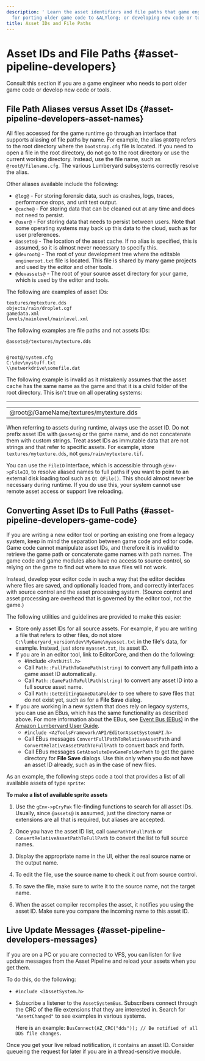 ```yaml
---
description: ' Learn the asset identifiers and file paths that game engineers need
  for porting older game code to &ALYlong; or developing new code or tools. '
title: Asset IDs and File Paths
---
```

# Asset IDs and File Paths {#asset-pipeline-developers}

Consult this section if you are a game engineer who needs to port older game code or develop new code or tools\.

## File Path Aliases versus Asset IDs {#asset-pipeline-developers-asset-names}

All files accessed for the game runtime go through an interface that supports aliasing of file paths by name\. For example, the alias `@ROOT@` refers to the root directory where the `bootstrap.cfg` file is located\. If you need to open a file in the root directory, do not go to the root directory or use the current working directory\. Instead, use the file name, such as `@root@/filename.cfg`\. The various Lumberyard subsystems correctly resolve the alias\.

Other aliases available include the following:
+ `@log@` - For storing forensic data, such as crashes, logs, traces, performance drops, and unit test output\. 
+ `@cache@` - For storing data that can be cleaned out at any time and does not need to persist\. 
+ `@user@` - For storing data that needs to persist between users\. Note that some operating systems may back up this data to the cloud, such as for user preferences\. 
+ `@assets@` - The location of the asset cache\. If no alias is specified, this is assumed, so it is almost never necessary to specify this\.
+ `@devroot@` - The root of your development tree where the editable `engineroot.txt` file is located\. This file is shared by many game projects and used by the editor and other tools\.
+ `@devassets@` - The root of your source asset directory for your game, which is used by the editor and tools\. 

The following are examples of asset IDs:

```
textures/mytexture.dds
objects/rain/droplet.cgf
gamedata.xml
levels/mainlevel/mainlevel.xml
```

The following examples are file paths and not assets IDs:

```
@assets@/textures/mytexture.dds


@root@/system.cfg
C:\dev\mystuff.txt
\\networkdrive\somefile.dat
```

The following example is invalid as it mistakenly assumes that the asset cache has the same name as the game and that it is a child folder of the root directory\. This isn't true on all operating systems:


****  

|  | 
| --- |
| @root@/GameName/textures/mytexture\.dds | 

When referring to assets during runtime, always use the asset ID\. Do not prefix asset IDs with `@assets@` or the game name, and do not concatenate them with custom strings\. Treat asset IDs as immutable data that are not strings and that refer to specific assets\. For example, store `textures/mytexture.dds`, not `gems/rain/mytexture.tif`\.

You can use the `FileIO` interface, which is accessible through `gEnv->pFileIO`, to resolve aliased names to full paths if you want to point to an external disk loading tool such as `Qt QFile()`\. This should almost never be necessary during runtime\. If you do use this, your system cannot use remote asset access or support live reloading\.

## Converting Asset IDs to Full Paths {#asset-pipeline-developers-game-code}

If you are writing a new editor tool or porting an existing one from a legacy system, keep in mind the separation between game code and editor code\. Game code cannot manipulate asset IDs, and therefore it is invalid to retrieve the game path or concatenate game names with path names\. The game code and game modules also have no access to source control, so relying on the game to find out where to save files will not work\.

Instead, develop your editor code in such a way that the editor decides where files are saved, and optionally loaded from, and correctly interfaces with source control and the asset processing system\. \(Source control and asset processing are overhead that is governed by the editor tool, not the game\.\)

The following utilities and guidelines are provided to make this easier:
+ Store only asset IDs for all source assets\. For example, if you are writing a file that refers to other files, do not store `C:\lumberyard_version\dev\MyGame\myasset.txt` in the file's data, for example\. Instead, just store `myasset.txt`, its asset ID\. 
+ If you are in an editor tool, link to EditorCore, and then do the following: 
  + \#include `<PathUtil.h>`
  + Call `Path::FullPathToGamePath(string)` to convert any full path into a game asset ID automatically\.
  + Call `Path::GamePathToFullPath(string)` to convert any asset ID into a full source asset name\. 
  + Call `Path::GetEditingGameDataFolder` to see where to save files that do not exist yet, such as for a **File Save** dialog\. 
+ If you are working in a new system that does rely on legacy systems, you can use an EBus, which has the same functionality as described above\. For more information about the EBus, see [Event Bus \(EBus\)](https://docs.aws.amazon.com/lumberyard/latest/userguide/asset-pipeline-ebus.html) in the [Amazon Lumberyard User Guide](https://docs.aws.amazon.com/lumberyard/latest/userguide/)\.
  + `#include <AzToolsFramework/API/EditorAssetSystemAPI.h>`
  + Call EBus messages `ConvertFullPathToRelativeAssetPath` and `ConvertRelativeAssetPathToFullPath` to convert back and forth\. 
  + Call EBus messages `GetAbsoluteDevGameFolderPath` to get the game directory for **File Save** dialogs\. Use this only when you do not have an asset ID already, such as in the case of new files\. 

As an example, the following steps code a tool that provides a list of all available assets of type `sprite`:

**To make a list of available sprite assets**

1. Use the `gEnv->pCryPak` file\-finding functions to search for all asset IDs\. Usually, since `@assets@` is assumed, just the directory name or extensions are all that is required, but aliases are accepted\. 

1. Once you have the asset ID list, call `GamePathToFullPath` or `ConvertRelativeAssetPathToFullPath` to convert the list to full source names\. 

1. Display the appropriate name in the UI, either the real source name or the output name\. 

1. To edit the file, use the source name to check it out from source control\.

1. To save the file, make sure to write it to the source name, not the target name\.

1. When the asset compiler recompiles the asset, it notifies you using the asset ID\. Make sure you compare the incoming name to this asset ID\.

## Live Update Messages {#asset-pipeline-developers-messages}

If you are on a PC or you are connected to VFS, you can listen for live update messages from the Asset Pipeline and reload your assets when you get them\.

To do this, do the following:
+ `#include <IAssetSystem.h>`
+ Subscribe a listener to the `AssetSystemBus`\. Subscribers connect through the CRC of the file extensions that they are interested in\. Search for `"AssetChanged"` to see examples in various systems\.

  Here is an example: `BusConnect(AZ_CRC("dds")); // Be notified of all DDS file changes.` 

Once you get your live reload notification, it contains an asset ID\. Consider queueing the request for later if you are in a thread\-sensitive module\.